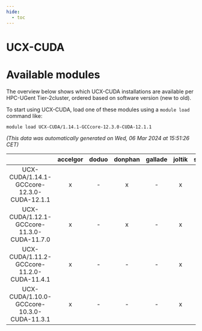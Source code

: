 ```yaml
---
hide:
  - toc
---
```


UCX-CUDA
========

# Available modules


The overview below shows which UCX-CUDA installations are available per HPC-UGent Tier-2cluster, ordered based on software version (new to old).

To start using UCX-CUDA, load one of these modules using a `module load` command like:

```shell
module load UCX-CUDA/1.14.1-GCCcore-12.3.0-CUDA-12.1.1
```

*(This data was automatically generated on Wed, 06 Mar 2024 at 15:51:26 CET)*  

| |accelgor|doduo|donphan|gallade|joltik|skitty|
| :---: | :---: | :---: | :---: | :---: | :---: | :---: |
|UCX-CUDA/1.14.1-GCCcore-12.3.0-CUDA-12.1.1|x|-|x|-|x|-|
|UCX-CUDA/1.12.1-GCCcore-11.3.0-CUDA-11.7.0|x|-|x|-|x|-|
|UCX-CUDA/1.11.2-GCCcore-11.2.0-CUDA-11.4.1|x|-|-|-|x|-|
|UCX-CUDA/1.10.0-GCCcore-10.3.0-CUDA-11.3.1|x|-|-|-|x|-|
